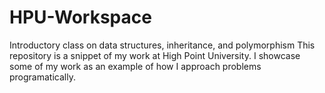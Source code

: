 # HPU-Workspace
Introductory class on data structures, inheritance, and polymorphism
This repository is a snippet of my work at High Point University. I showcase some of my work as an example of how I approach problems programatically.
